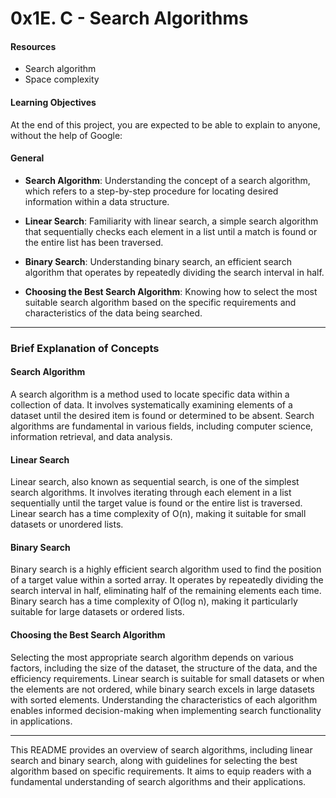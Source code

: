 # 0x1E. C - Search Algorithms

#### Resources

-   Search algorithm
-   Space complexity

#### Learning Objectives

At the end of this project, you are expected to be able to explain to anyone, without the help of Google:

#### General

-   **Search Algorithm**: Understanding the concept of a search algorithm, which refers to a step-by-step procedure for locating desired information within a data structure.
    
-   **Linear Search**: Familiarity with linear search, a simple search algorithm that sequentially checks each element in a list until a match is found or the entire list has been traversed.
    
-   **Binary Search**: Understanding binary search, an efficient search algorithm that operates by repeatedly dividing the search interval in half.
    
-   **Choosing the Best Search Algorithm**: Knowing how to select the most suitable search algorithm based on the specific requirements and characteristics of the data being searched.
    

----------

### Brief Explanation of Concepts

#### Search Algorithm

A search algorithm is a method used to locate specific data within a collection of data. It involves systematically examining elements of a dataset until the desired item is found or determined to be absent. Search algorithms are fundamental in various fields, including computer science, information retrieval, and data analysis.

#### Linear Search

Linear search, also known as sequential search, is one of the simplest search algorithms. It involves iterating through each element in a list sequentially until the target value is found or the entire list is traversed. Linear search has a time complexity of O(n), making it suitable for small datasets or unordered lists.

#### Binary Search

Binary search is a highly efficient search algorithm used to find the position of a target value within a sorted array. It operates by repeatedly dividing the search interval in half, eliminating half of the remaining elements each time. Binary search has a time complexity of O(log n), making it particularly suitable for large datasets or ordered lists.

#### Choosing the Best Search Algorithm

Selecting the most appropriate search algorithm depends on various factors, including the size of the dataset, the structure of the data, and the efficiency requirements. Linear search is suitable for small datasets or when the elements are not ordered, while binary search excels in large datasets with sorted elements. Understanding the characteristics of each algorithm enables informed decision-making when implementing search functionality in applications.

----------

This README provides an overview of search algorithms, including linear search and binary search, along with guidelines for selecting the best algorithm based on specific requirements. It aims to equip readers with a fundamental understanding of search algorithms and their applications.
